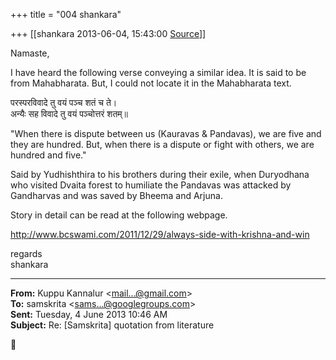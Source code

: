 +++
title = "004 shankara"

+++
[[shankara	2013-06-04, 15:43:00 [Source](https://groups.google.com/g/samskrita/c/VUODEq7HZU8)]]



Namaste,  
  
I have heard the following verse conveying a similar idea. It is said to be from Mahabharata. But, I could not locate it in the Mahabharata text.  
  
परस्परविवादे तु वयं पञ्च शतं च ते।  
अन्यैः सह विवादे तु वयं पञ्चोत्तरं शतम्॥

"When there is dispute between us (Kauravas & Pandavas), we are five and they are hundred. But, when there is a dispute or fight with others, we are hundred and five."  

  

Said by Yudhishthira to his brothers during their exile, when Duryodhana who visited Dvaita forest to humiliate the Pandavas was attacked by Gandharvas and was saved by Bheema and Arjuna.  

Story in detail can be read at the following webpage.  

<http://www.bcswami.com/2011/12/29/always-side-with-krishna-and-win>  



regards  
shankara  

------------------------------------------------------------------------

**From:** Kuppu Kannalur \<[mail...@gmail.com]()\>  
**To:** samskrita \<[sams...@googlegroups.com]()\>  
**Sent:** Tuesday, 4 June 2013 10:46 AM  
**Subject:** Re: \[Samskrita\] quotation from literature  



